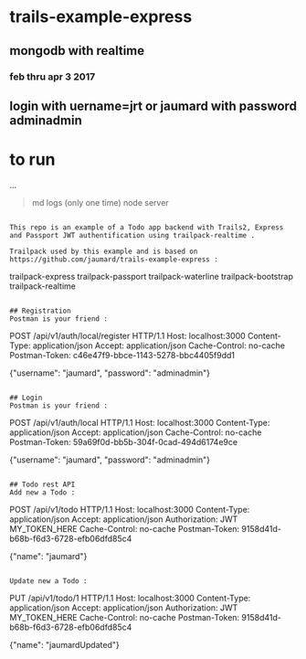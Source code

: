 # trails-example-express 

## mongodb with realtime

### feb thru apr 3 2017

## login with uername=jrt or jaumard with  password adminadmin 


# to run
...
>md logs (only one time)
>node server
```

This repo is an example of a Todo app backend with Trails2, Express and Passport JWT authentification using trailpack-realtime .

Trailpack used by this example and is based on
https://github.com/jaumard/trails-example-express : 

```
trailpack-express
trailpack-passport
trailpack-waterline
trailpack-bootstrap
trailpack-realtime
```

## Registration 
Postman is your friend : 
```
POST /api/v1/auth/local/register HTTP/1.1
Host: localhost:3000
Content-Type: application/json
Accept: application/json
Cache-Control: no-cache
Postman-Token: c46e47f9-bbce-1143-5278-bbc4405f9dd1

{"username": "jaumard", "password": "adminadmin"}
```

## Login 
Postman is your friend : 
```
POST /api/v1/auth/local HTTP/1.1
Host: localhost:3000
Content-Type: application/json
Accept: application/json
Cache-Control: no-cache
Postman-Token: 59a69f0d-bb5b-304f-0cad-494d6174e9ce

{"username": "jaumard", "password": "adminadmin"}
```

## Todo rest API
Add new a Todo :
```
POST /api/v1/todo HTTP/1.1
Host: localhost:3000
Content-Type: application/json
Accept: application/json
Authorization: JWT MY_TOKEN_HERE
Cache-Control: no-cache
Postman-Token: 9158d41d-b68b-f6d3-6728-efb06dfd85c4

{"name": "jaumard"}
```

Update new a Todo :
```
PUT /api/v1/todo/1 HTTP/1.1
Host: localhost:3000
Content-Type: application/json
Accept: application/json
Authorization: JWT MY_TOKEN_HERE
Cache-Control: no-cache
Postman-Token: 9158d41d-b68b-f6d3-6728-efb06dfd85c4

{"name": "jaumardUpdated"}
```
